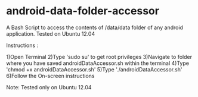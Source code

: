 android-data-folder-accessor
============================

A Bash Script to access the contents of /data/data folder of any android application. 
Tested on Ubuntu 12.04

Instructions :

1)Open Terminal
2)Type 'sudo su' to get root privileges
3)Navigate to folder where you have saved androidDataAccessor.sh within the terminal
4)Type 'chmod +x androidDataAccessor.sh'
5)Type './androidDataAccessor.sh'
6)Follow the On-screen instructions

Note: Tested only on Ubuntu 12.04
